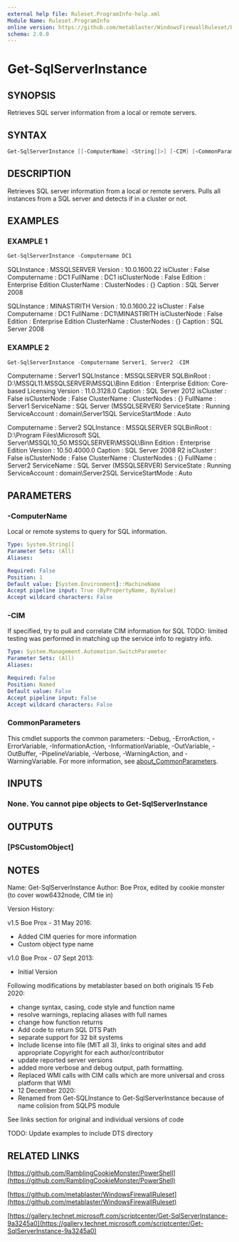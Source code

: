 ```yaml
---
external help file: Ruleset.ProgramInfo-help.xml
Module Name: Ruleset.ProgramInfo
online version: https://github.com/metablaster/WindowsFirewallRuleset/blob/master/Modules/Ruleset.ProgramInfo/Help/en-US/Get-SqlServerInstance.md
schema: 2.0.0
---
```


# Get-SqlServerInstance

## SYNOPSIS

Retrieves SQL server information from a local or remote servers.

## SYNTAX

```powershell
Get-SqlServerInstance [[-ComputerName] <String[]>] [-CIM] [<CommonParameters>]
```

## DESCRIPTION

Retrieves SQL server information from a local or remote servers.
Pulls all
instances from a SQL server and detects if in a cluster or not.

## EXAMPLES

### EXAMPLE 1

```powershell
Get-SqlServerInstance -Computername DC1
```

SQLInstance   : MSSQLSERVER
Version       : 10.0.1600.22
isCluster     : False
Computername  : DC1
FullName      : DC1
isClusterNode : False
Edition       : Enterprise Edition
ClusterName   :
ClusterNodes  : {}
Caption       : SQL Server 2008

SQLInstance   : MINASTIRITH
Version       : 10.0.1600.22
isCluster     : False
Computername  : DC1
FullName      : DC1\MINASTIRITH
isClusterNode : False
Edition       : Enterprise Edition
ClusterName   :
ClusterNodes  : {}
Caption       : SQL Server 2008

### EXAMPLE 2

```powershell
Get-SqlServerInstance -Computername Server1, Server2 -CIM
```

Computername     : Server1
SQLInstance      : MSSQLSERVER
SQLBinRoot       : D:\MSSQL11.MSSQLSERVER\MSSQL\Binn
Edition          : Enterprise Edition: Core-based Licensing
Version          : 11.0.3128.0
Caption          : SQL Server 2012
isCluster        : False
isClusterNode    : False
ClusterName      :
ClusterNodes     : {}
FullName         : Server1
ServiceName      : SQL Server (MSSQLSERVER)
ServiceState     : Running
ServiceAccount   : domain\Server1SQL
ServiceStartMode : Auto

Computername     : Server2
SQLInstance      : MSSQLSERVER
SQLBinRoot       : D:\Program Files\Microsoft SQL Server\MSSQL10_50.MSSQLSERVER\MSSQL\Binn
Edition          : Enterprise Edition
Version          : 10.50.4000.0
Caption          : SQL Server 2008 R2
isCluster        : False
isClusterNode    : False
ClusterName      :
ClusterNodes     : {}
FullName         : Server2
ServiceName      : SQL Server (MSSQLSERVER)
ServiceState     : Running
ServiceAccount   : domain\Server2SQL
ServiceStartMode : Auto

## PARAMETERS

### -ComputerName

Local or remote systems to query for SQL information.

```yaml
Type: System.String[]
Parameter Sets: (All)
Aliases:

Required: False
Position: 1
Default value: [System.Environment]::MachineName
Accept pipeline input: True (ByPropertyName, ByValue)
Accept wildcard characters: False
```

### -CIM

If specified, try to pull and correlate CIM information for SQL
TODO: limited testing was performed in matching up the service info to registry info.

```yaml
Type: System.Management.Automation.SwitchParameter
Parameter Sets: (All)
Aliases:

Required: False
Position: Named
Default value: False
Accept pipeline input: False
Accept wildcard characters: False
```

### CommonParameters

This cmdlet supports the common parameters: -Debug, -ErrorAction, -ErrorVariable, -InformationAction, -InformationVariable, -OutVariable, -OutBuffer, -PipelineVariable, -Verbose, -WarningAction, and -WarningVariable. For more information, see [about_CommonParameters](http://go.microsoft.com/fwlink/?LinkID=113216).

## INPUTS

### None. You cannot pipe objects to Get-SqlServerInstance

## OUTPUTS

### [PSCustomObject]

## NOTES

Name: Get-SqlServerInstance
Author: Boe Prox, edited by cookie monster (to cover wow6432node, CIM tie in)

Version History:

v1.5 Boe Prox - 31 May 2016:

- Added CIM queries for more information
- Custom object type name

v1.0 Boe Prox -  07 Sept 2013:

- Initial Version

Following modifications by metablaster based on both originals 15 Feb 2020:

- change syntax, casing, code style and function name
- resolve warnings, replacing aliases with full names
- change how function returns
- Add code to return SQL DTS Path
- separate support for 32 bit systems
- Include license into file (MIT all 3), links to original sites and add appropriate Copyright for each author/contributor
- update reported server versions
- added more verbose and debug output, path formatting.
- Replaced WMI calls with CIM calls which are more universal and cross platform that WMI
- 12 December 2020:
- Renamed from Get-SQLInstance to Get-SqlServerInstance because of name colision from SQLPS module

See links section for original and individual versions of code

TODO: Update examples to include DTS directory

## RELATED LINKS

[https://github.com/RamblingCookieMonster/PowerShell](https://github.com/RamblingCookieMonster/PowerShell)

[https://github.com/metablaster/WindowsFirewallRuleset](https://github.com/metablaster/WindowsFirewallRuleset)

[https://gallery.technet.microsoft.com/scriptcenter/Get-SqlServerInstance-9a3245a0](https://gallery.technet.microsoft.com/scriptcenter/Get-SqlServerInstance-9a3245a0)
